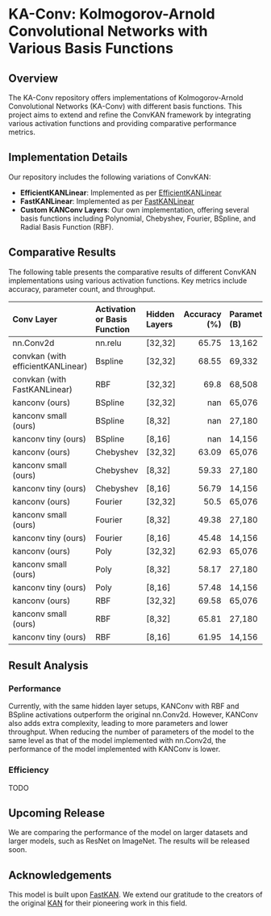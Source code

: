# KA-Conv: Kolmogorov-Arnold Convolutional Networks with Various Basis Functions

## Overview

The KA-Conv repository offers implementations of Kolmogorov-Arnold Convolutional Networks (KA-Conv) with different basis functions. This project aims to extend and refine the ConvKAN framework by integrating various activation functions and providing comparative performance metrics.

## Implementation Details

Our repository includes the following variations of ConvKAN:
- **EfficientKANLinear**: Implemented as per [EfficientKANLinear](https://github.com/Blealtan/efficient-kan)
- **FastKANLinear**: Implemented as per [FastKANLinear](https://github.com/ZiyaoLi/fast-kan.git)
- **Custom KANConv Layers**: Our own implementation, offering several basis functions including Polynomial, Chebyshev, Fourier, BSpline, and Radial Basis Function (RBF).

## Comparative Results

The following table presents the comparative results of different ConvKAN implementations using various activation functions. Key metrics include accuracy, parameter count, and throughput.

<!-- results table start -->
| Conv Layer                        | Activation or Basis Function   | Hidden Layers    |   Accuracy (%) | Parameters (B)   |   Throughput (image/s) |
|:----------------------------------|:-------------|:-----------------|---------------:|:-----------------|-----------------------:|
| nn.Conv2d                         | nn.relu      | [32,32]          |          65.75 | 13,162           |                    nan |
| convkan (with efficientKANLinear) | Bspline      | [32,32]          |          68.55 | 69,332           |                    nan |
| convkan (with FastKANLinear)      | RBF          | [32,32]          |          69.8  | 68,508           |                    nan |
| kanconv (ours)                    | BSpline      | [32,32]          |         nan    | 65,076           |                    nan |
| kanconv small (ours)              | BSpline      | [8,32]           |         nan    | 27,180           |                    nan |
| kanconv tiny (ours)               | BSpline      | [8,16]           |         nan    | 14,156           |                    nan |
| kanconv (ours)                    | Chebyshev    | [32,32]          |          63.09 | 65,076           |                    nan |
| kanconv small (ours)              | Chebyshev    | [8,32]           |          59.33 | 27,180           |                    nan |
| kanconv tiny (ours)               | Chebyshev    | [8,16]           |          56.79 | 14,156           |                    nan |
| kanconv (ours)                    | Fourier      | [32,32]          |          50.5  | 65,076           |                    nan |
| kanconv small (ours)              | Fourier      | [8,32]           |          49.38 | 27,180           |                    nan |
| kanconv tiny (ours)               | Fourier      | [8,16]           |          45.48 | 14,156           |                    nan |
| kanconv (ours)                    | Poly         | [32,32]          |          62.93 | 65,076           |                    nan |
| kanconv small (ours)              | Poly         | [8,32]           |          58.17 | 27,180           |                    nan |
| kanconv tiny (ours)               | Poly         | [8,16]           |          57.48 | 14,156           |                    nan |
| kanconv (ours)                    | RBF          | [32,32]          |          69.58 | 65,076           |                    nan |
| kanconv small (ours)              | RBF          | [8,32]           |          65.81 | 27,180           |                    nan |
| kanconv tiny (ours)               | RBF          | [8,16]           |          61.95 | 14,156           |                    nan |
<!-- results table end -->

## Result Analysis

### Performance

Currently, with the same hidden layer setups, KANConv with RBF and BSpline activations outperform the original nn.Conv2d. However, KANConv also adds extra complexity, leading to more parameters and lower throughput. When reducing the number of parameters of the model to the same level as that of the model implemented with nn.Conv2d, the performance of the model implemented with KANConv is lower.

### Efficiency

TODO

## Upcoming Release

We are comparing the performance of the model on larger datasets and larger models, such as ResNet on ImageNet. The results will be released soon.

## Acknowledgements

This model is built upon [FastKAN](https://github.com/ZiyaoLi/fast-kan.git). We extend our gratitude to the creators of the original [KAN](https://github.com/KindXiaoming/pykan) for their pioneering work in this field.

